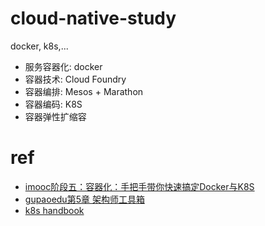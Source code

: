 # cloud-native-study
docker, k8s,...



* 服务容器化: docker
* 容器技术: Cloud Foundry
* 容器编排: Mesos + Marathon
* 容器编码: K8S
* 容器弹性扩缩容



# ref
* [imooc阶段五：容器化：手把手带你快速搞定Docker与K8S](https://class.imooc.com/javaarchitect#Anchor)
* [gupaoedu第5章 架构师工具箱](https://www.gupaoedu.cn/course-java.html)
* [k8s handbook](https://jimmysong.io/kubernetes-handbook/)

